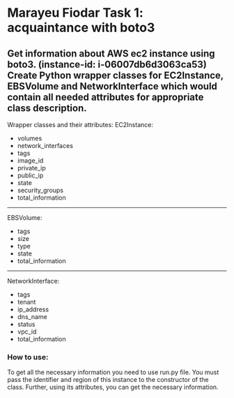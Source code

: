 Marayeu Fiodar Task 1: acquaintance with boto3
==============================================
Get information about AWS ec2 instance using boto3. 
(instance-id: i-06007db6d3063ca53)
Create Python wrapper classes for EC2Instance, EBSVolume and NetworkInterface 
which would contain all needed attributes for appropriate class description.
---
Wrapper classes and their attributes:
EC2Instance:
 - volumes
 - network_interfaces
 - tags
 - image_id
 - private_ip
 - public_ip
 - state
 - security_groups
 - total_information
---
EBSVolume:
 - tags
 - size
 - type
 - state
 - total_information
---
NetworkInterface:
 - tags
 - tenant
 - ip_address
 - dns_name
 - status
 - vpc_id
 - total_information
### How to use:
To get all the necessary information you need to use run.py file.
You must pass the identifier and region of this instance to the constructor of the class.
Further, using its attributes, you can get the necessary information.
